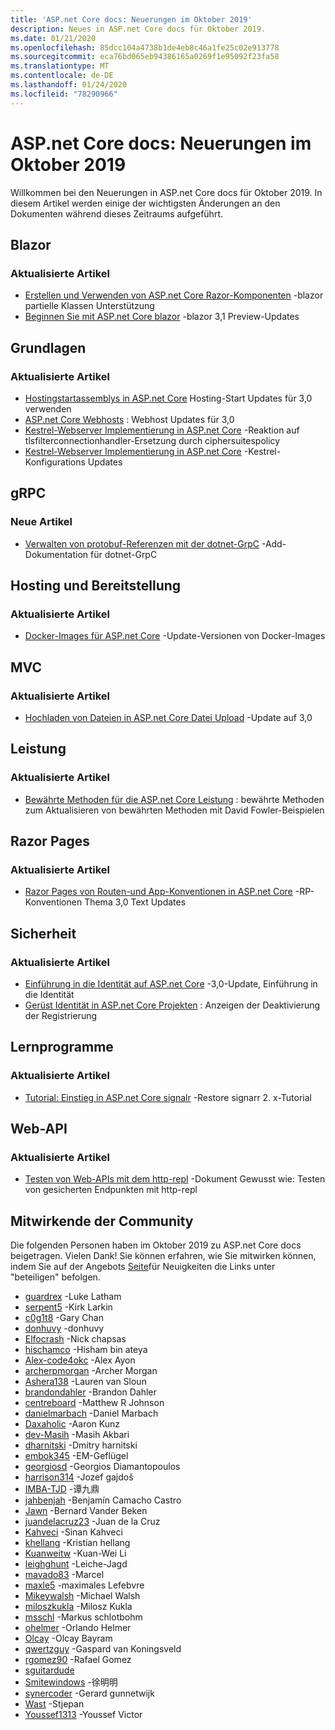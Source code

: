 ```yaml
---
title: 'ASP.net Core docs: Neuerungen im Oktober 2019'
description: Neues in ASP.net Core docs für Oktober 2019.
ms.date: 01/21/2020
ms.openlocfilehash: 85dcc104a4738b1de4eb8c46a1fe25c02e913778
ms.sourcegitcommit: eca76bd065eb94386165a0269f1e95092f23fa58
ms.translationtype: MT
ms.contentlocale: de-DE
ms.lasthandoff: 01/24/2020
ms.locfileid: "78290966"
---
```

# <a name="aspnet-core-docs-whats-new-for-october-2019"></a>ASP.net Core docs: Neuerungen im Oktober 2019

Willkommen bei den Neuerungen in ASP.net Core docs für Oktober 2019. In diesem Artikel werden einige der wichtigsten Änderungen an den Dokumenten während dieses Zeitraums aufgeführt.

## <a name="blazor"></a>Blazor

### <a name="updated-articles"></a>Aktualisierte Artikel

- [Erstellen und Verwenden von ASP.net Core Razor-Komponenten](../blazor/components.md) -blazor partielle Klassen Unterstützung
- [Beginnen Sie mit ASP.net Core blazor](../blazor/get-started.md) -blazor 3,1 Preview-Updates

## <a name="fundamentals"></a>Grundlagen

### <a name="updated-articles"></a>Aktualisierte Artikel

- [Hostingstartassemblys in ASP.net Core](../fundamentals/host/platform-specific-configuration.md) Hosting-Start Updates für 3,0 verwenden
- [ASP.net Core Webhosts](../fundamentals/host/web-host.md) : Webhost Updates für 3,0
- [Kestrel-Webserver Implementierung in ASP.net Core](../fundamentals/servers/kestrel.md) -Reaktion auf tlsfilterconnectionhandler-Ersetzung durch ciphersuitespolicy
- [Kestrel-Webserver Implementierung in ASP.net Core](../fundamentals/servers/kestrel.md) -Kestrel-Konfigurations Updates

## <a name="grpc"></a>gRPC

### <a name="new-articles"></a>Neue Artikel

- [Verwalten von protobuf-Referenzen mit der dotnet-GrpC](../grpc/dotnet-grpc.md) -Add-Dokumentation für dotnet-GrpC

## <a name="hosting-and-deployment"></a>Hosting und Bereitstellung

### <a name="updated-articles"></a>Aktualisierte Artikel

- [Docker-Images für ASP.net Core](../host-and-deploy/docker/building-net-docker-images.md) -Update-Versionen von Docker-Images

## <a name="mvc"></a>MVC

### <a name="updated-articles"></a>Aktualisierte Artikel

- [Hochladen von Dateien in ASP.net Core Datei Upload](../mvc/models/file-uploads.md) -Update auf 3,0

## <a name="performance"></a>Leistung

### <a name="updated-articles"></a>Aktualisierte Artikel

- [Bewährte Methoden für die ASP.net Core Leistung](../performance/performance-best-practices.md) : bewährte Methoden zum Aktualisieren von bewährten Methoden mit David Fowler-Beispielen

## <a name="razor-pages"></a>Razor Pages

### <a name="updated-articles"></a>Aktualisierte Artikel

- [Razor Pages von Routen-und App-Konventionen in ASP.net Core](../razor-pages/razor-pages-conventions.md) -RP-Konventionen Thema 3,0 Text Updates

## <a name="security"></a>Sicherheit

### <a name="updated-articles"></a>Aktualisierte Artikel

- [Einführung in die Identität auf ASP.net Core](../security/authentication/identity.md) -3,0-Update, Einführung in die Identität
- [Gerüst Identität in ASP.net Core Projekten](../security/authentication/scaffold-identity.md) : Anzeigen der Deaktivierung der Registrierung

## <a name="tutorials"></a>Lernprogramme

### <a name="updated-articles"></a>Aktualisierte Artikel

- [Tutorial: Einstieg in ASP.net Core signalr](../tutorials/signalr.md) -Restore signarr 2. x-Tutorial

## <a name="web-api"></a>Web-API

### <a name="updated-articles"></a>Aktualisierte Artikel

- [Testen von Web-APIs mit dem http-repl](../web-api/http-repl.md) -Dokument Gewusst wie: Testen von gesicherten Endpunkten mit http-repl

## <a name="community-contributors"></a>Mitwirkende der Community

Die folgenden Personen haben im Oktober 2019 zu ASP.net Core docs beigetragen. Vielen Dank! Sie können erfahren, wie Sie mitwirken können, indem Sie auf der Angebots [Seite](index.yml)für Neuigkeiten die Links unter "beteiligen" befolgen.

- [guardrex](https://github.com/guardrex) -Luke Latham
- [serpent5](https://github.com/serpent5) -Kirk Larkin
- [c0g1t8](https://github.com/c0g1t8) -Gary Chan
- [donhuvy](https://github.com/donhuvy) -donhuvy
- [Elfocrash](https://github.com/Elfocrash) -Nick chapsas
- [hischamco](https://github.com/hishamco) -Hisham bin ateya
- [Alex-code4okc](https://github.com/alex-code4okc) -Alex Ayon
- [archerpmorgan](https://github.com/archerpmorgan) -Archer Morgan
- [Ashera138](https://github.com/Ashera138) -Lauren van Sloun
- [brandondahler](https://github.com/brandondahler) -Brandon Dahler
- [centreboard](https://github.com/centreboard) -Matthew R Johnson
- [danielmarbach](https://github.com/danielmarbach) -Daniel Marbach
- [Daxaholic](https://github.com/DAXaholic) -Aaron Kunz
- [dev-Masih](https://github.com/dev-masih) -Masih Akbari
- [dharnitski](https://github.com/dharnitski) -Dmitry harnitski
- [embok345](https://github.com/embok345) -EM-Geflügel
- [georgiosd](https://github.com/georgiosd) -Georgios Diamantopoulos
- [harrison314](https://github.com/harrison314) -Jozef gajdoš
- [IMBA-TJD](https://github.com/imba-tjd) -谭九鼎
- [jahbenjah](https://github.com/jahbenjah) -Benjamín Camacho Castro
- [Jawn](https://github.com/jawn) -Bernard Vander Beken
- [juandelacruz23](https://github.com/juandelacruz23) -Juan de la Cruz
- [Kahveci](https://github.com/kahveci) -Sinan Kahveci
- [khellang](https://github.com/khellang) -Kristian hellang
- [Kuanweitw](https://github.com/KuanWeiTW) -Kuan-Wei Li
- [leighghunt](https://github.com/leighghunt) -Leiche-Jagd
- [mavado83](https://github.com/mavado83) -Marcel
- [maxle5](https://github.com/maxle5) -maximales Lefebvre
- [Mikeywalsh](https://github.com/Mikeywalsh) -Michael Walsh
- [miloszkukla](https://github.com/miloszkukla) -Milosz Kukla
- [msschl](https://github.com/msschl) -Markus schlotbohm
- [ohelmer](https://github.com/ohelmer) -Orlando Helmer
- [Olcay](https://github.com/olcay) -Olcay Bayram
- [qwertzguy](https://github.com/qwertzguy) -Gaspard van Koningsveld
- [rgomez90](https://github.com/rgomez90) -Rafael Gomez
- [sguitardude](https://github.com/sguitardude) 
- [Smitewindows](https://github.com/SmiteWindows) -徐明明
- [synercoder](https://github.com/synercoder) -Gerard gunnetwijk
- [Wast](https://github.com/wast) -Stjepan
- [Youssef1313](https://github.com/Youssef1313) -Youssef Victor
